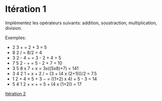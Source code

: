 
# Itération 1 

Implémentez les opérateurs suivants: addition, soustraction, multiplication, division.

Exemples:

- 2 3 + = 2 + 3 = 5
- 8 2 / = 8/2 = 4
- 3 2 - 4 + = 3 - 2 + 4 = 5
- 7 5 2 - + = 5 - 2 + 7 = 10
- 3 5 8 x 7 + x = 3x((5x8)+7) = 141
- 3 4 2 1 + x + 2 / = (3 + (4 x (2+1)))/2 = 7.5
- 1 2 + 4 × 5 + 3 − = ((1+2) x 4) + 5 - 3 = 14
- 5 4 1 2 + × + = 5 + (4 x (1+2)) = 17



 <a href="/katas/rpn/iteration02.md">Itération 2</a> <br>


